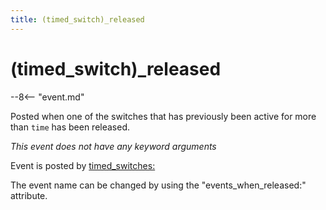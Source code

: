 ```yaml
---
title: (timed_switch)_released
---
```


# (timed_switch)_released


--8<-- "event.md"

Posted when one of the switches that has previously been active for more
than `time` has been released.

*This event does not have any keyword arguments*

Event is posted by [timed_switches:](../config/timed_switches.md)

The event name can be changed by using the "events_when_released:"
attribute.
